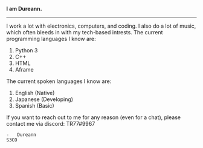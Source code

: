 **I am Dureann.**

----

I work a lot with electronics, computers, and coding. I also do a lot of music, which often bleeds in with my tech-based intrests.
The current programming languages I know are:
1. Python 3
2. C++
3. HTML
4. Aframe

The current spoken languages I know are:
1. English (Native)
2. Japanese (Developing)
3. Spanish (Basic)

If you want to reach out to me for any reason (even for a chat), please contact me via discord:
TR77#9967

    -   Dureann
    S3CO
